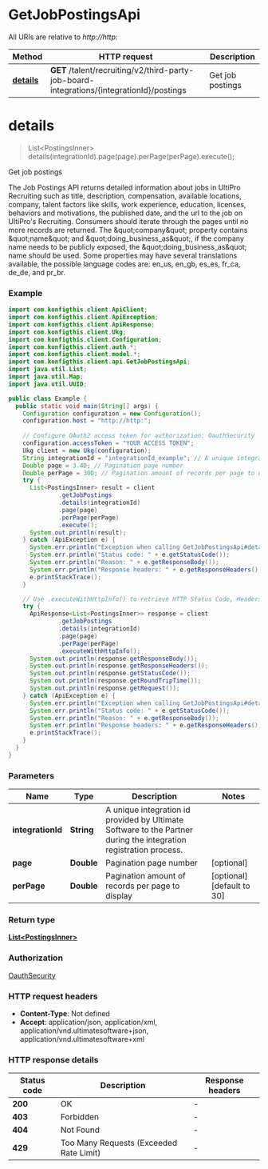 # GetJobPostingsApi

All URIs are relative to *http://http:*

| Method | HTTP request | Description |
|------------- | ------------- | -------------|
| [**details**](GetJobPostingsApi.md#details) | **GET** /talent/recruiting/v2/third-party-job-board-integrations/{integrationId}/postings | Get job postings |


<a name="details"></a>
# **details**
> List&lt;PostingsInner&gt; details(integrationId).page(page).perPage(perPage).execute();

Get job postings

The Job Postings API returns detailed information about jobs in UltiPro Recruiting such as title, description, compensation, available locations, company, talent factors like skills, work experience, education, licenses, behaviors and motivations, the published date, and the url to the job on UltiPro&#39;s Recruiting. Consumers should iterate through the pages until no more records are returned.   The \&quot;company\&quot; property contains \&quot;name\&quot; and \&quot;doing_business_as\&quot;, if the company name needs to be publicly exposed, the \&quot;doing_business_as\&quot; name should be used. Some properties may have several translations available, the possible language codes are: en_us, en_gb, es_es, fr_ca, de_de, and pr_br. 

### Example
```java
import com.konfigthis.client.ApiClient;
import com.konfigthis.client.ApiException;
import com.konfigthis.client.ApiResponse;
import com.konfigthis.client.Ukg;
import com.konfigthis.client.Configuration;
import com.konfigthis.client.auth.*;
import com.konfigthis.client.model.*;
import com.konfigthis.client.api.GetJobPostingsApi;
import java.util.List;
import java.util.Map;
import java.util.UUID;

public class Example {
  public static void main(String[] args) {
    Configuration configuration = new Configuration();
    configuration.host = "http://http:";
    
    // Configure OAuth2 access token for authorization: OauthSecurity
    configuration.accessToken = "YOUR ACCESS TOKEN";
    Ukg client = new Ukg(configuration);
    String integrationId = "integrationId_example"; // A unique integration id provided by Ultimate Software to the Partner during the integration registration process. 
    Double page = 3.4D; // Pagination page number
    Double perPage = 30D; // Pagination amount of records per page to display
    try {
      List<PostingsInner> result = client
              .getJobPostings
              .details(integrationId)
              .page(page)
              .perPage(perPage)
              .execute();
      System.out.println(result);
    } catch (ApiException e) {
      System.err.println("Exception when calling GetJobPostingsApi#details");
      System.err.println("Status code: " + e.getStatusCode());
      System.err.println("Reason: " + e.getResponseBody());
      System.err.println("Response headers: " + e.getResponseHeaders());
      e.printStackTrace();
    }

    // Use .executeWithHttpInfo() to retrieve HTTP Status Code, Headers and Request
    try {
      ApiResponse<List<PostingsInner>> response = client
              .getJobPostings
              .details(integrationId)
              .page(page)
              .perPage(perPage)
              .executeWithHttpInfo();
      System.out.println(response.getResponseBody());
      System.out.println(response.getResponseHeaders());
      System.out.println(response.getStatusCode());
      System.out.println(response.getRoundTripTime());
      System.out.println(response.getRequest());
    } catch (ApiException e) {
      System.err.println("Exception when calling GetJobPostingsApi#details");
      System.err.println("Status code: " + e.getStatusCode());
      System.err.println("Reason: " + e.getResponseBody());
      System.err.println("Response headers: " + e.getResponseHeaders());
      e.printStackTrace();
    }
  }
}

```

### Parameters

| Name | Type | Description  | Notes |
|------------- | ------------- | ------------- | -------------|
| **integrationId** | **String**| A unique integration id provided by Ultimate Software to the Partner during the integration registration process.  | |
| **page** | **Double**| Pagination page number | [optional] |
| **perPage** | **Double**| Pagination amount of records per page to display | [optional] [default to 30] |

### Return type

[**List&lt;PostingsInner&gt;**](PostingsInner.md)

### Authorization

[OauthSecurity](../README.md#OauthSecurity)

### HTTP request headers

 - **Content-Type**: Not defined
 - **Accept**: application/json, application/xml, application/vnd.ultimatesoftware+json, application/vnd.ultimatesoftware+xml

### HTTP response details
| Status code | Description | Response headers |
|-------------|-------------|------------------|
| **200** | OK |  -  |
| **403** | Forbidden |  -  |
| **404** | Not Found |  -  |
| **429** | Too Many Requests (Exceeded Rate Limit) |  -  |

